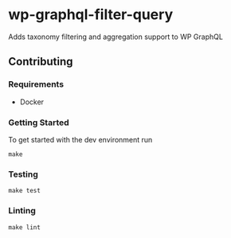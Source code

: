 # wp-graphql-filter-query

Adds taxonomy filtering and aggregation support to WP GraphQL

## Contributing

### Requirements

-   Docker

### Getting Started

To get started with the dev environment run

```
make
```

### Testing

```
make test
```

### Linting

```
make lint
```
